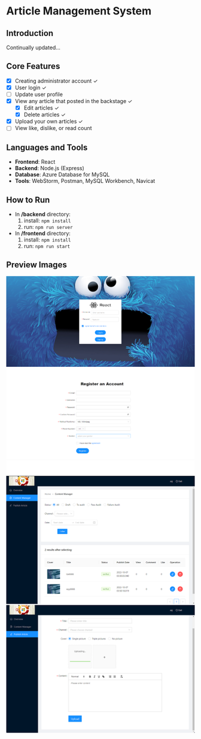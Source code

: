# Article Management System

## Introduction
Continually updated...

## Core Features
+ [x] Creating administrator account &check;
+ [x] User login &check;
+ [ ] Update user profile
+ [x] View any article that posted in the backstage &check;
  + [x] Edit articles &check;
  + [x] Delete articles &check;
+ [x] Upload your own articles &check;
+ [ ] View like, dislike, or read count

## Languages and Tools
+ **Frontend**: React
+ **Backend**: Node.js (Express)
+ **Database**: Azure Database for MySQL
+ **Tools**: WebStorm, Postman, MySQL Workbench, Navicat

## How to Run
+ In **/backend** directory:
  1. install: `npm install`
  2. run: `npm run server`
+ In **/frontend** directory:
  1. install:  `npm install`
  2. run: `npm run start`

## Preview Images
![](/img/login.png)
![](/img/register.png)
![](/img/content-manager.png)
![](/img/publish.png)
